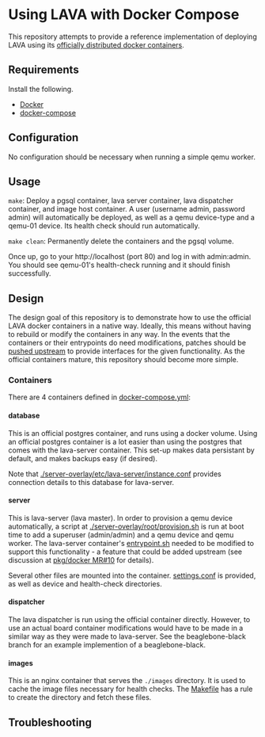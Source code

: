 # Using LAVA with Docker Compose

This repository attempts to provide a reference implementation of deploying
LAVA using its [officially distributed docker
containers](https://master.lavasoftware.org/static/docs/v2/docker-admin.html#official-lava-software-docker-images).

## Requirements

Install the following.
- [Docker](https://docs.docker.com/install/)
- [docker-compose](https://docs.docker.com/compose/install/)

## Configuration

No configuration should be necessary when running a simple qemu worker.

## Usage

`make`: Deploy a pgsql container, lava server container, lava dispatcher
container, and image host container. A user (username admin, password admin)
will automatically be deployed, as well as a qemu device-type and a qemu-01
device. Its health check should run automatically.

`make clean`: Permanently delete the containers and the pgsql volume.

Once up, go to your http://localhost (port 80) and log in with admin:admin. You
should see qemu-01's health-check running and it should finish successfully.

## Design

The design goal of this repository is to demonstrate how to use the official
LAVA docker containers in a native way. Ideally, this means without having to
rebuild or modify the containers in any way. In the events that the containers
or their entrypoints do need modifications, patches should be [pushed
upstream](https://git.lavasoftware.org/lava/pkg/docker) to provide interfaces
for the given functionality. As the official containers mature, this repository
should become more simple.

### Containers

There are 4 containers defined in [docker-compose.yml](docker-compose.yml):

#### database

This is an official postgres container, and runs using a docker volume. Using
an official postgres container is a lot easier than using the postgres that
comes with the lava-server container. This set-up makes data persistant by
default, and makes backups easy (if desired).

Note that
[./server-overlay/etc/lava-server/instance.conf](./server-overlay/etc/lava-server/instance.conf)
provides connection details to this database for lava-server.

#### server

This is lava-server (lava master). In order to provision a qemu device
automatically, a script at
[./server-overlay/root/provision.sh](./server-overlay/root/provision.sh) is run
at boot time to add a superuser (admin/admin) and a qemu device and qemu
worker. The lava-server container's
[entrypoint.sh](server-docker/entrypoint.sh) needed to be modified to support
this functionality - a feature that could be added upstream (see discussion at
[pkg/docker
MR#10](https://git.lavasoftware.org/lava/pkg/docker/merge_requests/10) for
details).

Several other files are mounted into the container.
[settings.conf](server-overlay/etc/lava-server/settings.conf) is provided, as
well as device and health-check directories.

#### dispatcher

The lava dispatcher is run using the official container directly. However, to
use an actual board container modifications would have to be made in a similar
way as they were made to lava-server. See the beaglebone-black branch for an
example implemention of a beaglebone-black.

#### images

This is an nginx container that serves the `./images` directory. It is used to
cache the image files necessary for health checks. The [Makefile](Makefile) has
a rule to create the directory and fetch these files.

## Troubleshooting

